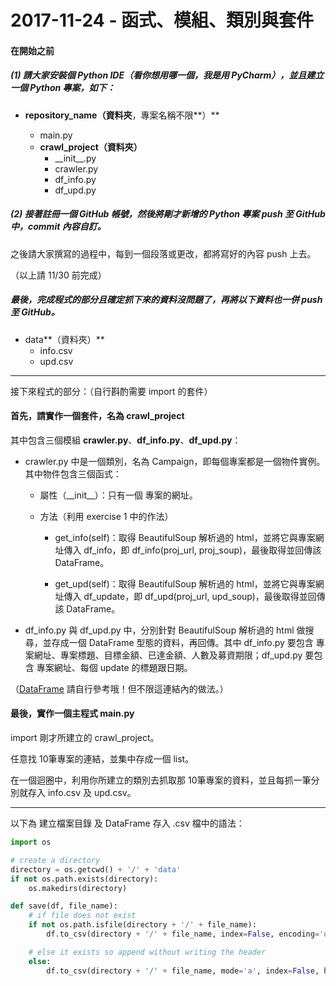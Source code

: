 # 2017-11-24 - 函式、模組、類別與套件

#### 在開始之前

##### \(1\) 請大家安裝個 Python IDE（看你想用哪一個，我是用 PyCharm），並且建立一個 Python 專案，如下：

* **repository\_name（資料夾**，專案名稱不限**）**

  * main.py
  * **crawl\_project（資料夾）**
    * \_\_init\_\_.py
    * crawler.py
    * df\_info.py
    * df\_upd.py



##### \(2\) 接著註冊一個 GitHub 帳號，然後將剛才新增的 Python 專案 push 至 GitHub 中，commit 內容自訂。

之後請大家撰寫的過程中，每到一個段落或更改，都將寫好的內容 push 上去。

（以上請 11/30 前完成）



##### 最後，完成程式的部分且確定抓下來的資料沒問題了，再將以下資料也一併 push 至 GitHub。

* data**（資料夾）**
  * info.csv
  * upd.csv

---

接下來程式的部分：（自行斟酌需要 import 的套件）

#### 首先，請實作一個套件，名為 crawl\_project

其中包含三個模組 **crawler.py**、**df\_info.py**、**df\_upd.py**：

* crawler.py 中是一個類別，名為 Campaign，即每個專案都是一個物件實例。 其中物件包含三個函式：

  * 屬性（\_\_init\_\_）：只有一個 專案的網址。

  * 方法（利用 exercise 1 中的作法）

    * get\_info\(self\)：取得 BeautifulSoup 解析過的 html，並將它與專案網址傳入 df\_info，即 df\_info\(proj\_url, proj\_soup\)，最後取得並回傳該 DataFrame。

    * get\_upd\(self\)：取得 BeautifulSoup 解析過的 html，並將它與專案網址傳入 df\_update，即 df\_upd\(proj\_url, upd\_soup\)，最後取得並回傳該 DataFrame。

* df\_info.py 與 df\_upd.py 中，分別針對 BeautifulSoup 解析過的 html 做搜尋，並存成一個 DataFrame 型態的資料，再回傳。其中 df\_info.py 要包含 專案網址、專案標題、目標金額、已達金額、人數及募資期限；df\_upd.py 要包含 專案網址、每個 update 的標題跟日期。

（[DataFrame](//171026_about_python.md#dataframe) 請自行參考哦！但不限這連結內的做法。）

#### 最後，實作一個主程式 main.py

import 剛才所建立的 crawl\_project。

任意找 10筆專案的連結，並集中存成一個 list。

在一個迴圈中，利用你所建立的類別去抓取那 10筆專案的資料，並且每抓一筆分別就存入 info.csv 及 upd.csv。

---

以下為 建立檔案目錄 及 DataFrame 存入 .csv 檔中的語法：

```py
import os

# create a directory
directory = os.getcwd() + '/' + 'data'
if not os.path.exists(directory):
    os.makedirs(directory)

def save(df, file_name):
    # if file does not exist
    if not os.path.isfile(directory + '/' + file_name): 
        df.to_csv(directory + '/' + file_name, index=False, encoding='utf-8-sig')

    # else it exists so append without writing the header
    else:  
        df.to_csv(directory + '/' + file_name, mode='a', index=False, header=False, encoding='utf-8-sig')
```



